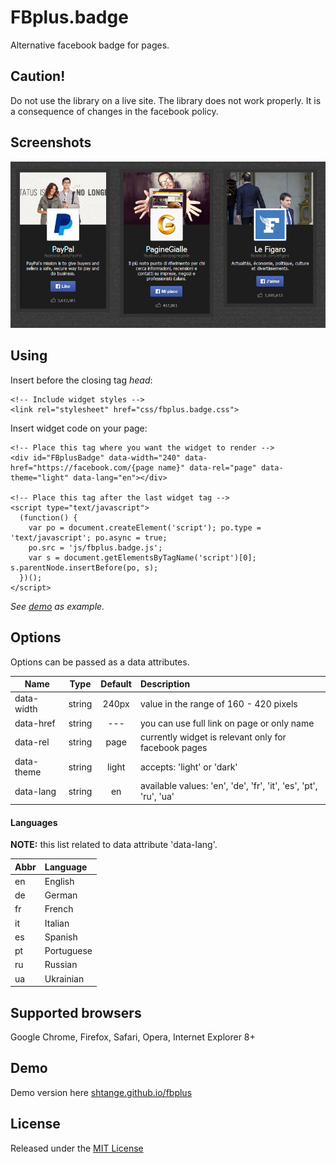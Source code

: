 # FBplus.badge
Alternative facebook badge for pages.

## Caution!
Do not use the library on a live site. The library does not work properly. It is a consequence of changes in the facebook policy.

## Screenshots
![alt text](https://raw.githubusercontent.com/shtange/fbplus/master/screend.jpg "FBplus.badge screenshots (dark theme)")

## Using
Insert before the closing tag *head*:
```
<!-- Include widget styles -->
<link rel="stylesheet" href="css/fbplus.badge.css">
```
Insert widget code on your page:
```
<!-- Place this tag where you want the widget to render -->
<div id="FBplusBadge" data-width="240" data-href="https://facebook.com/{page name}" data-rel="page" data-theme="light" data-lang="en"></div>

<!-- Place this tag after the last widget tag -->
<script type="text/javascript">
  (function() {
    var po = document.createElement('script'); po.type = 'text/javascript'; po.async = true;
    po.src = 'js/fbplus.badge.js';
    var s = document.getElementsByTagName('script')[0]; s.parentNode.insertBefore(po, s);
  })();
</script>
```
*See [demo](https://github.com/shtange/fbplus/tree/master/demo) as example.*

## Options
Options can be passed as a data attributes.


| Name | Type |	Default |	Description |
| ---- |:----:|:-------:|:----------- |
| data-width | string | 240px | value in the range of 160 - 420 pixels |
| data-href | string | --- | you can use full link on page or only name |
| data-rel | string | page | currently widget is relevant only for facebook pages |
| data-theme | string | light | accepts: 'light' or 'dark' |
| data-lang | string | en | available values: 'en', 'de', 'fr', 'it', 'es', 'pt', 'ru', 'ua' |

#### Languages
__NOTE:__ this list related to data attribute 'data-lang'.

| Abbr | Language |
| ---- |:----------- |
| en | English |
| de | German |
| fr | French |
| it | Italian |
| es | Spanish |
| pt | Portuguese |
| ru | Russian |
| ua | Ukrainian |

## Supported browsers
Google Chrome, Firefox, Safari, Opera, Internet Explorer 8+

## Demo
Demo version here [shtange.github.io/fbplus](http://shtange.github.io/fbplus/)

## License
Released under the [MIT License](http://www.opensource.org/licenses/mit-license.php)
